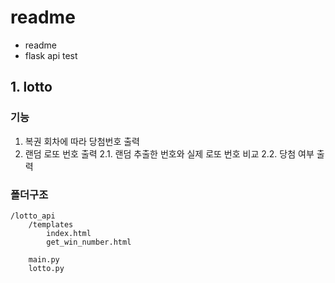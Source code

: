 # readme
* readme
* flask api test

## 1. lotto

### 기능
1. 복권 회차에 따라 당첨번호 출력
2. 랜덤 로또 번호 출력
    2.1. 랜덤 추출한 번호와 실제 로또 번호 비교
    2.2. 당첨 여부 출력

### 폴더구조
```
/lotto_api
    /templates
        index.html
        get_win_number.html

    main.py
    lotto.py
```


